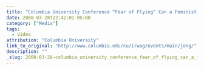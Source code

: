```yaml
---
title: "Columbia University Conference “Fear of Flying” Can a Feminist Classic Be an American Classic?"
date: 2008-03-28T22:42:01-05:00
category: ["Media"]
tags:
  - Video
attribution: "Columbia University"
link_to_original: "http://www.columbia.edu/cu/irwag/events/main/jong/"
description: ""
_slug: 2008-03-28-columbia_university_conference_fear_of_flying_can_a_feminist_classic_be_an
---
```

<object width="425" height="355"><param name="movie" value="http://www.youtube.com/v/0e8ot2c922g&amp;hl=en"><param name="wmode" value="transparent"><embed src="http://www.youtube.com/v/0e8ot2c922g&amp;hl=en" type="application/x-shockwave-flash" wmode="transparent" width="425" height="355"></object>
